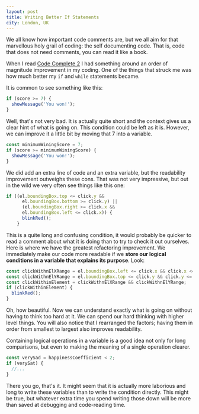 ```yaml
---
layout: post
title: Writing Better If Statements
city: London, UK
---
```


We all know how important code comments are, but we all aim for that marvellous holy grail of coding: the self documenting code. That is, code that does not need comments, you can read it like a book.

When I read [Code Complete 2](https://www.amazon.co.uk/Code-Complete-Practical-Handbook-Construction/dp/0735619670) I had something around an order of magnitude improvement in my coding. One of the things that struck me was how much better my `if` and `while` statements became.

It is common to see something like this:

``` javascript
if (score >= 7) {
  showMessage('You won!');
}
```

Well, that's not very bad. It is actually quite short and the context gives us a clear hint of what is going on. This condition could be left as it is. However, we can improve it a little bit by moving that 7 into a variable.

``` javascript
const minimumWiningScore = 7;
if (score >= minimumWiningScore) {
  showMessage('You won!');
}
```

We did add an extra line of code and an extra variable, but the readability improvement outweighs these cons.
That was not very impressive, but out in the wild we very often see things like this one:

``` javascript
if ((el.boundingBox.top <= click.y &&
      el.boundingBox.bottom >= click.y) ||
      (el.boundingBox.right >= click.x &&
      el.boundingBox.left <= click.x)) {
      blinkRed();
    }
```

This is a quite long and confusing condition, it would probably be quicker to read a comment about what it is doing than to try to check it out ourselves. Here is where we have the greatest refactoring improvement. We immediately make our code more readable if we **store our logical conditions in a variable that explains its purpose**. Look:

``` javascript
const clickWithnElXRange = el.boundingBox.left <= click.x && click.x <= el.boundingBox.right;
const clickWithnElYRange = el.boundingBox.top <= click.y && click.y <= el.boundingBox.left;
const clickWithinElement = clickWithnElXRange && clickWithnElYRange;
if (clickWithinElement) {
  blinkRed();
}
```

Oh, how beautiful. Now we can understand exactly what is going on without having to think too hard at it. We can spend our hard thinking with higher level things. You will also notice that I rearranged the factors; having them in order from smallest to largest also improves readability.

Containing logical operations in a variable is a good idea not only for long comparisons, but even to making the meaning of a single operation clearer.

``` javascript
const verySad = happinessCoefficient < 2;
if (verySat) {
  //...
}
```

There you go, that's it. It might seem that it is actually more laborious and long to write these variables than to write the condition directly. This might be true, but whatever extra time you spend writing those down will be more than saved at debugging and code-reading time.
